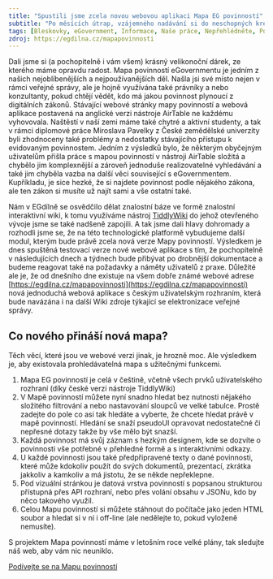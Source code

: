 ```yaml
---
title: "Spustili jsme zcela novou webovou aplikaci Mapa EG povinností"
subtitle: "Po měsících útrap, vzájemného nadávání si do neschopných kreténů a dalších interních radostí, jsme spustili zbrusu novou webovou verzi Mapy EG povinností se spoustou nových funkcpi a hlavně v češtině."
tags: [Bleskovky, eGovernment, Informace, Naše práce, Nepřehlédněte, Povedlo se, Povinnosti, Projekt Mapa povinností, Zdroje znalostí]
zdroj: https://egdilna.cz/mapapovinnosti
---
```


Dali jsme si (a pochopitelně i vám všem) krásný velikonoční dárek, ze kterého máme opravdu radost. Mapa   povinností eGovernmentu  je jedním z našich nejoblíbenějších a nejpoužívanějších děl. Našla jsi své místo nejen v rámci veřejné správy, ale je hojně využívána také právníky a nebo konzultanty, pokud chtějí vědět, kdo má jakou povinnost plynoucí z digitálních zákonů. Stávající webové stránky mapy povinností a webová aplikace postavená na anglické verzi nástroje AirTable ne každému vyhovovala. Naštěstí v naší zemi máme také chytré a aktivní studenty, a tak v rámci diplomové práce Miroslava Pavelky z České zemědělské univerzity byli zhodnoceny  také problémy a nedostatky stávajícího přístupu k evidovaným povinnostem. Jedním z výsledků bylo, že některým obyčejným uživatelům přišla práce s mapou povinností v nástroji AirTable  složitá a chybělo jim komplexnější a zároveň jednoduše realizovatelné vyhledávání a také jim chyběla vazba na další věci související s eGovernmentem. Kupříkladu, je sice hezké, že si najdete povinnost podle nějakého zákona, ale ten zákon si musíte už najít sami a vše ostatní také. 

Nám v EGdílně se osvědčilo dělat znalostní báze ve formě znalostní interaktivní wiki, k tomu využíváme nástroj [TiddlyWiki](https://www.tiddlywiki.com) do jehož otevřeného vývoje jsme se také nadšeně zapojili. A tak jsme dali hlavy dohromady a rozhodli jsme se, že na této technologické platformě vybudujeme další modul, kterým bude právě zcela nová verze Mapy povinností. Výsledkem je dnes spuštěná testovací verze nové webové aplikace s tím, že pochopitelně v následujících dnech a týdnech bude přibývat po drobnější dokumentace a budeme reagovat také na požadavky a náměty uživatelů z praxe. Důležité ale je, že od dnešního dne existuje na všem dobře známé webové adrese [https://egdilna.cz/mapapovinnosti](https://egdilna.cz/mapapovinnosti) nová jednoduchá webová aplikace s českým uživatelským rozhraním, která bude navázána i na další Wiki zdroje týkající se elektronizace veřejné správy.

## Co nového přináší nová mapa?

Těch věcí, které jsou ve webové verzi jinak, je hrozně moc. Ale výsledkem je, aby existovala prohledávatelná mapa s užitečnými funkcemi.

1. Mapa EG povinností je celá v češtině, včetně všech prvků uživatelského rozhraní (díky české verzi nástroje TiddlyWiki)
2. V Mapě povinností můžete nyní snadno hledat bez nutnosti nějakého složitého filtrování a nebo nastavování sloupců ve velké tabulce. Prostě zadejte do pole co asi tak hledáte a vyberte, že chcete hledat právě v mapě povinností. Hledání se snaží pseudoUI opravovat nedostatečné či nepřesné dotazy takže by vše mělo být snazší.
3. Každá povinnost má svůj záznam s hezkým designem, kde se dozvíte o povinnosti vše potřebné v přehledné formě a s interaktivními odkazy.
4. U každé povinnosti jsou také předpřipravené texty o dané povinnosti, které může kdokoliv použít do svých dokumentů, prezentací, zkrátka jakkoliv a kamkoliv a má jistotu, že se někde nepřeklepne.
1. Pod vizuální stránkou je datová vrstva povinností s popsanou strukturou přístupná přes API rozhraní, nebo přes volání obsahu v JSONu, kdo by něco takového využil.
1. Celou Mapu povinností si můžete stáhnout do počítače jako jeden HTML soubor a hledat si v ní i off-line (ale nedělejte to, pokud vyloženě nemusíte).

S projektem Mapa povinností máme v letošním roce velké plány, tak sledujte náš web, aby vám nic neuniklo.

[Podívejte se na Mapu povinností](https://egdilna.cz/mapapovinnosti)
